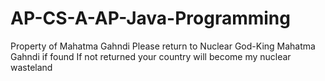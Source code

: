 # AP-CS-A-AP-Java-Programming
Property of Mahatma Gahndi
Please return to Nuclear God-King Mahatma Gahndi if found
If not returned your country will become my nuclear wasteland
